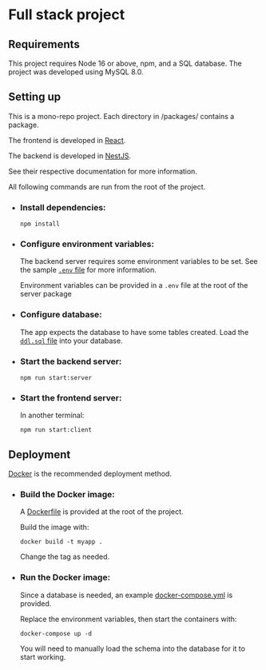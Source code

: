 # Full stack project

## Requirements

This project requires Node 16 or above, npm, and a SQL database. The project was developed using MySQL 8.0.

## Setting up

This is a mono-repo project. Each directory in /packages/ contains a package.

The frontend is developed in [React](https://reactjs.org/).

The backend is developed in [NestJS](https://nestjs.com/).

See their respective documentation for more information.

All following commands are run from the root of the project.

- ### Install dependencies:

  ```
  npm install
  ```
- ### Configure environment variables:
  The backend server requires some environment variables to be set. See the
  sample [`.env` file](./packages/server/.env.sample) for more information.

  Environment variables can be provided in a `.env`
  file at the root of the server package

- ### Configure database:
  The app expects the database to have some tables created. Load the
  [`ddl.sql` file](./packages/server/schema/ddl.sql) into your database.

- ### Start the backend server:

  ```
  npm run start:server
  ```

- ### Start the frontend server:
  In another terminal:
  ```
  npm run start:client
  ```

## Deployment

[Docker](https://www.docker.com/) is the recommended deployment method.

- ### Build the Docker image:
  A [Dockerfile](./Dockerfile) is provided at the root of the project.

  Build the image with:
  ```
  docker build -t myapp .
  ```
  Change the tag as needed.

- ### Run the Docker image:
  Since a database is needed, an example [docker-compose.yml](./deploy/docker-compose.yml) is provided.

  Replace the environment variables, then start the containers with:
  ```
  docker-compose up -d
  ```
  You will need to manually load the schema into the database for it to start working.